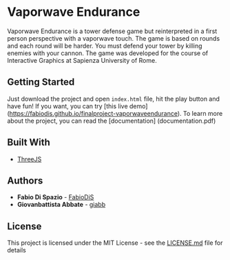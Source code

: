 # Vaporwave Endurance

Vaporwave Endurance is a tower defense game but reinterpreted in a first person perspective with a vaporwave touch. The game is based on rounds and each round will be harder. You must defend your tower by killing enemies with your cannon.
The game was developed for the course of Interactive Graphics at Sapienza University of Rome.


## Getting Started

Just download the project and open `index.html` file, hit the play button and have fun!
If you want, you can try [this live demo] (https://fabiodis.github.io/finalproject-vaporwaveendurance).
To learn more about the project, you can read the [documentation] (documentation.pdf)


## Built With

* [ThreeJS](https://threejs.org/)


## Authors

* **Fabio Di Spazio** - [FabioDiS](https://github.com/FabioDiS)
* **Giovanbattista Abbate** - [giabb](https://github.com/giabb)

## License

This project is licensed under the MIT License - see the [LICENSE.md](LICENSE.md) file for details
